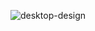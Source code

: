![desktop-design](https://user-images.githubusercontent.com/37817290/105644620-59ce6e80-5e8e-11eb-82c0-84c10d99477f.jpg)
